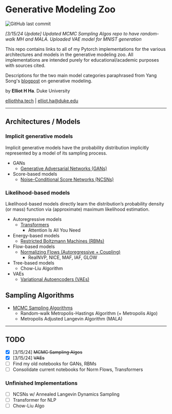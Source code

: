 # Generative Modeling Zoo
![GitHub last commit](https://img.shields.io/github/last-commit/elliothha/generative-modeling-zoo)

*[3/15/24 Update] Updated MCMC Sampling Algos repo to have random-walk MH and MALA. Uploaded VAE model for MNIST generation*

This repo contains links to all of my Pytorch implementations for the various architectures and models in the generative modeling zoo. All implementations are intended purely for educational/academic purposes with sources cited.

Descriptions for the two main model categories paraphrased from Yang Song's [blogpost](https://yang-song.net/blog/2021/score/) on generative modeling.

by **Elliot H Ha**. Duke University

[elliothha.tech](https://elliothha.tech/) | [elliot.ha@duke.edu](mailto:elliot.ha@duke.edu)

---

## Architectures / Models
### Implicit generative models
Implicit generative models have the probability distribution implicitly represented by a model of its sampling process.
- GANs
   - [Generative Adversarial Networks (GANs)](https://github.com/elliothha/generative-adversarial-networks)
- Score-based models
   - [Noise-Conditional Score Networks (NCSNs)](https://github.com/elliothha/noise-conditional-score-networks)
 
### Likelihood-based models
Likelihood-based models directly learn the distribution’s probability density (or mass) function via (approximate) maximum likelihood estimation.
 - Autoregressive models
   - [Transformers](https://github.com/elliothha/transformers)
       - Attention Is All You Need
 - Energy-based models
    - [Restricted Boltzmann Machines (RBMs)](https://github.com/elliothha/restricted-boltzmann-machines)
 - Flow-based models
   - [Normalizing Flows (Autoregressive + Coupling)](https://github.com/elliothha/normalizing-flows)
      - RealNVP, NICE, MAF, IAF, GLOW
- Tree-based models
   - Chow-Liu Algorithm
- VAEs
  - [Variational Autoencoders (VAEs)](https://github.com/elliothha/variational-autoencoders)


## Sampling Algorithms

- [MCMC Sampling Algorithms](https://github.com/elliothha/mcmc-sampling-algos)
    - Random-walk Metropolis-Hastings Algorithm (+ Metropolis Algo)
    - Metropolis Adjusted Langevin Algorithm (MALA)

---

## TODO
- [x] [3/15/24] ~~MCMC Sampling Algos~~
- [x] [3/15/24] ~~VAEs~~
- [ ] Find my old notebooks for GANs, RBMs
- [ ] Consolidate current notebooks for Norm Flows, Transformers
### Unfinished Implementations
- [ ] NCSNs w/ Annealed Langevin Dynamics Sampling
- [ ] Transformer for NLP
- [ ] Chow-Liu Algo
